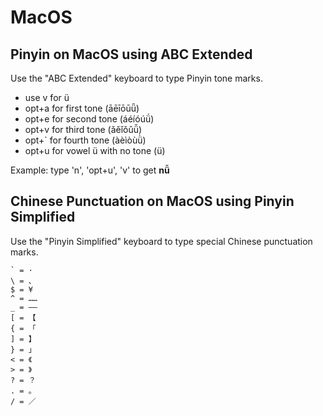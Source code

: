 # MacOS

## Pinyin on MacOS using ABC Extended

Use the "ABC Extended" keyboard to type Pinyin tone marks.

- use v for ü
- opt+a for first tone (āēīōūǖ)
- opt+e for second tone (áéíóúǘ)
- opt+v for third tone (ǎěǐǒǔǚ)
- opt+` for fourth tone (àèìòùǜ)
- opt+u for vowel ü with no tone (ü)

Example: type 'n', 'opt+u', 'v' to get **nǚ**

## Chinese Punctuation on MacOS using Pinyin Simplified

Use the "Pinyin Simplified" keyboard to type special Chinese punctuation marks.

    ` = ·
    \ = 、
    $ = ¥
    ^ = ……
    _ = ——
    [ = 【
    { = 「
    ] = 】
    } = 」
    < = 《
    > = 》
    ? = ？
    . = 。
    / = ／
